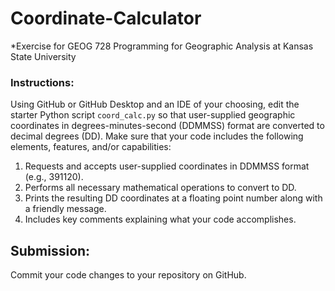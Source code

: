 # Coordinate-Calculator
*Exercise for GEOG 728 Programming for Geographic Analysis at Kansas State University

### Instructions:

Using GitHub or GitHub Desktop and an IDE of your choosing, edit the starter Python script <code>coord_calc.py</code> so that user-supplied geographic coordinates in degrees-minutes-second (DDMMSS) format are converted to decimal degrees (DD).  Make sure that your code includes the following elements, features, and/or capabilities:

1. Requests and accepts user-supplied coordinates in DDMMSS format (e.g., 391120).
2. Performs all necessary mathematical operations to convert to DD.
3. Prints the resulting DD coordinates at a floating point number along with a friendly message.
4. Includes key comments explaining what your code accomplishes.

## Submission:

Commit your code changes to your repository on GitHub.
